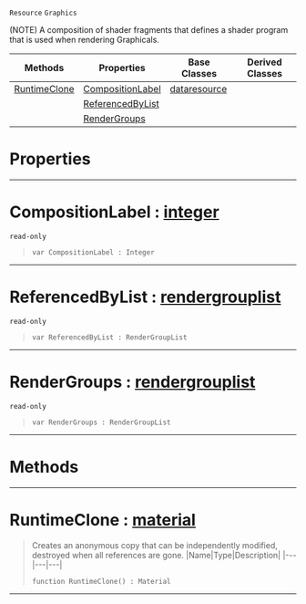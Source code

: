  `Resource` `Graphics`



(NOTE) A composition of shader fragments that defines a shader program that is used when rendering Graphicals.

|Methods|Properties|Base Classes|Derived Classes|
|---|---|---|---|
|[ RuntimeClone](https://github.com/dragonCASTjosh/PlasmaDocs/blob/master/code_reference/class_reference/material.markdown#runtimeclone-plasma-engine)|[ CompositionLabel](https://github.com/dragonCASTjosh/PlasmaDocs/blob/master/code_reference/class_reference/material.markdown#compositionlabel-plasma-en)|[dataresource](https://github.com/dragonCASTjosh/PlasmaDocs/blob/master/code_reference/class_reference/dataresource.markdown)| |
| |[ ReferencedByList](https://github.com/dragonCASTjosh/PlasmaDocs/blob/master/code_reference/class_reference/material.markdown#referencedbylist-plasma-en)| | |
| |[ RenderGroups](https://github.com/dragonCASTjosh/PlasmaDocs/blob/master/code_reference/class_reference/material.markdown#rendergroups-plasma-engine)| | |


 #  Properties


---  
 #  CompositionLabel : [integer](https://github.com/dragonCASTjosh/PlasmaDocs/blob/master/code_reference/lightning_base_types/integer.markdown)

 `read-only`

> 
> ``` lang=cpp, name=Lightning
> var CompositionLabel : Integer


---  
 #  ReferencedByList : [rendergrouplist](https://github.com/dragonCASTjosh/PlasmaDocs/blob/master/code_reference/class_reference/rendergrouplist.markdown)

 `read-only`

> 
> ``` lang=cpp, name=Lightning
> var ReferencedByList : RenderGroupList


---  
 #  RenderGroups : [rendergrouplist](https://github.com/dragonCASTjosh/PlasmaDocs/blob/master/code_reference/class_reference/rendergrouplist.markdown)

 `read-only`

> 
> ``` lang=cpp, name=Lightning
> var RenderGroups : RenderGroupList


---  
 #  Methods


---  
 #  RuntimeClone : [material](https://github.com/dragonCASTjosh/PlasmaDocs/blob/master/code_reference/class_reference/material.markdown)

> Creates an anonymous copy that can be independently modified, destroyed when all references are gone.
> |Name|Type|Description|
> |---|---|---|
> ``` lang=cpp, name=Lightning
> function RuntimeClone() : Material
> ``` 


---  
 

 